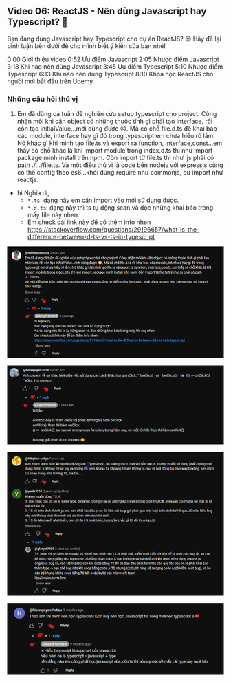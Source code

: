 ## Video 06: ReactJS - Nên dùng Javascript hay Typescript? 🤔

Bạn đang dùng Javascript hay Typescript cho dự án ReactJS? 😉 Hãy để lại bình luận bên dưới để cho mình biết ý kiến của bạn nhé!

0:00 Giới thiệu video
0:52 Ưu điểm Javascript
2:05 Nhược điểm Javascript
3:18 Khi nào nên dùng Javascript
3:45 Ưu điểm Typescript
5:10 Nhược điểm Typescript
6:13 Khi nào nên dùng Typescript
8:10 Khóa học ReactJS cho người mới bắt đầu trên Udemy

### Những câu hỏi thú vị

1. Em đã dùng cả tuần để nghiên cứu setup typescript cho project. Công nhận mõi khi cần object có những thuộc tính gì phải tạo interface, rồi còn tạo initialValue...mới dùng được 😔. Mà có chỗ file.d.ts để khai báo các module, interface hay gì đó trong typescript em chưa hiểu rõ lắm. Nó khác gì khi mình tạo file.ts và export ra function, interface,const...em thấy có chỗ khác là khi import module trong index.d.ts thì như import package mình install trên npm. Còn import từ file.ts thì như .js phải có path ./.../file.ts. Và một điều thú vị là code bên nodejs với expressjs cũng có thể config theo es6...khỏi dùng require như commonjs, cứ import như reactjs.

- hi Nghĩa ơi,
  - `*.ts`: dạng này em cần import vào mới sử dụng được.
  - `*.d.ts`: dạng này thì ts tự động scan và đọc những khai báo trong mấy file này nhen.
  - Em check cái link này để có thêm info nhen https://stackoverflow.com/questions/29196657/what-is-the-difference-between-d-ts-vs-ts-in-typescript

![Hình ảnh 1](image.png)

![Hình ảnh 2](image-1.png)

![Hình ảnh 3](image-2.png)

![Hình ảnh 4](image-3.png)
